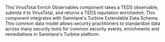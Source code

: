 This VirusTotal Enrich Observables component takes a TEDS observable, submits it to VirusTotal, and returns a TEDS reputation enrichemnt. This component integrates with Swimlane's Turbine Extendable Data Schema. This common data model allows security practitioners to standardize data across many security tools for common security events, enrichments and remediations in Swimlane's Turbine platform.
